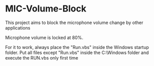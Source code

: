 # MIC-Volume-Block

This project aims to block the microphone volume change by other applications

Microphone volume is locked at 80%.

For it to work, always place the "Run.vbs" inside the Windows startup folder.
Put all files except "Run.vbs" inside the C:\Windows folder and execute the RUN.vbs only first time
